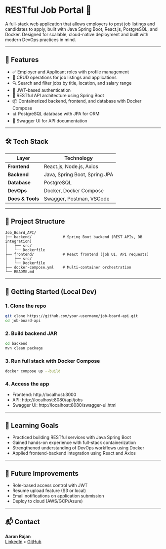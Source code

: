 # RESTful Job Portal 💼

A full-stack web application that allows employers to post job listings and candidates to apply, built with Java Spring Boot, React.js, PostgreSQL, and Docker. Designed for scalable, cloud-native deployment and built with modern DevOps practices in mind.

---

## 🚀 Features

- ✅ Employer and Applicant roles with profile management
- 📝 CRUD operations for job listings and applications
- 🔍 Search and filter jobs by title, location, and salary range
- 🔐 JWT-based authentication
- 🧩 RESTful API architecture using Spring Boot
- 📦 Containerized backend, frontend, and database with Docker Compose
- 📊 PostgreSQL database with JPA for ORM
- 🧪 Swagger UI for API documentation

---

## 🛠️ Tech Stack

| Layer        | Technology                    |
|--------------|-------------------------------|
| **Frontend** | React.js, Node.js, Axios      |
| **Backend**  | Java, Spring Boot, Spring JPA |
| **Database** | PostgreSQL                    |
| **DevOps**   | Docker, Docker Compose        |
| **Docs & Tools** | Swagger, Postman, VSCode  |

---

## 📁 Project Structure

```
Job_Board_API/
├── backend/              # Spring Boot backend (REST APIs, DB integration)
│   ├── src/
│   └── Dockerfile
├── frontend/             # React frontend (job UI, API requests)
│   ├── src/
│   └── Dockerfile
├── docker-compose.yml    # Multi-container orchestration
└── README.md
```

---

## 🧪 Getting Started (Local Dev)

### 1. Clone the repo

```bash
git clone https://github.com/your-username/job-board-api.git
cd job-board-api
```

### 2. Build backend JAR

```bash
cd backend
mvn clean package
```

### 3. Run full stack with Docker Compose

```bash
docker compose up --build
```

### 4. Access the app

- Frontend: http://localhost:3000  
- API: http://localhost:8080/api/jobs  
- Swagger UI: http://localhost:8080/swagger-ui.html

---

## 🧠 Learning Goals

- Practiced building RESTful services with Java Spring Boot
- Gained hands-on experience with full-stack containerization
- Strengthened understanding of DevOps workflows using Docker
- Applied frontend-backend integration using React and Axios

---

## 📌 Future Improvements

- Role-based access control with JWT
- Resume upload feature (S3 or local)
- Email notifications on application submission
- Deploy to cloud (AWS/GCP/Azure)

---

## 📬 Contact

**Aaron Rajan**  
[LinkedIn](https://linkedin.com/in/aaron-rajan) • [GitHub](https://github.com/Aaron-Rajan)
